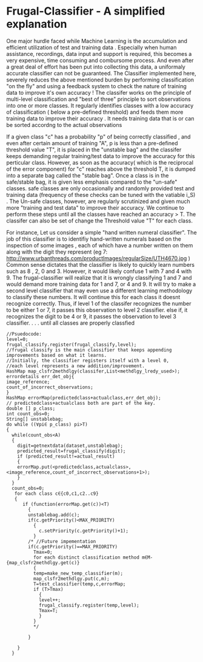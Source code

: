 # Frugal-Classifier - A simplified explanation
One major hurdle faced while Machine Learning is the accumulation and efficient utilization of test and training data .
Especially when human assistance, recordings, data input  and support is required, this becomes  a very expensive, time consuming and combursome process.
And even after a great deal of effort has been put into collecting this data, a uniformaly accurate classifier can not be guaranteed. The Classifier implemented here, severely reduces the above mentioned burden by performing classification "on the fly" and using a feedback system to check the nature of training data to improve it's own accuracy ! The classifer works on the principle of multi-level classification and "best of three" principle to sort observations into one or more classes. It regularly identifies classes with a low accuracy of classification ( below a pre-defined threshold) and feeds them more training data to improve their accuracy . It needs training data that is or can be sorted accordng to the actual observations 

If a given class "c" has a probability "p" of being correctly classified , and even after certain amount of training "A",  p is less than a pre-defined threshold value "T", it is placed in the "unstable bag" and the classifer keeps demanding regular training/test data to improve the accuracy for this perticular class. However, as soon as the accuracy( which is the reciprocal of the error component) for "c" reaches above the threshold T, it is dumped into a separate bag called the "stable bag".
Once a class is in the safe/stable bag, it is given less emphasis compared to the "un-safe" classes. safe classes are only occasionally and randomly provided test and training data (frequency of these checks can be tuned with the vatiable i_S) . 
The Un-safe classes, however, are regularly scrutinized and given much more "training and test data" to improve their accuracy. We continue to perform these steps until all the classes have reached an accuracy > T.
The classifer can also be set of change the Threshold value "T" for each class.

For instance, Let us consider a simple "hand written numeral classifier". The job of this classifier is to identifiy hand-written numerals based on the inspection of some images , each of which have a number written on them along with the digit they represent (eg 7: http://www.urbanthreads.com/productImages/regularSize/UTH4670.jpg )
Common sense dictates that the classifier is likely to quickly learn numbers such as 8 , 2, 0 and 3. However, it would likely confuse 1 with 7 and 4 with 9. The frugal-classifier will realize that it is wrongly classifying 1 and 7 and would demand more training data for 1 and 7, or 4 and 9. It will try to make a second level classifier that may even use a different learning methodology to classify these numbers. It will continue this for each class it doesnt recognize correctly. Thus, if level 1 of the classifer recognizes the number to be either 1 or 7, it passes this observation to level 2 classifier. 
else if, it recognizes the digit to be 4 or 9, it passes the observation to level 3 classifier.
.
.
.
until all classes are properly classfied
```
//Psuedocode:
level=0;
frugal_classify.register(frugal_classify,level);
//frugal classify is the main classifier that keeps appending improvements based on what it learns. 
//Initially, the classifier registers itself with a level 0, 
//each level represents a new addition/improvement.
HashMap map_clsfr2methdlgy(classifer,List<methdlgy_lredy_used>);
errordetails err_det_obj{
image_reference;
count_of_incorrect_observations;
}
HashMap errorMap(predictedclass+actualclass,err_det_obj);
// predictedclass+actualclass both are part of the key.
double [] p_class;
int count_obs=0;
String[] unstablebag;
do while ((∀pi∈ p_class) pi>T) 
{
  while(count_obs<A)
  {
    digit=getnextdata(dataset,unstablebag);
    predicted_result=frugal_classify(digit);
    if (predicted_result!=actual_result)
    {
    errorMap.put(<predictedclass,actualclass>,<image_reference,count_of_incorrect_observations+1>);
    }
  }
  count_obs=0;
   for each class c∈{c0,c1,c2..c9}
   {
      if (function(errorMap.get(c))<T)
        {
        unstablebag.add(c);
        if(c.getPriority()<MAX_PRIORITY)
          {
            c.setPriority(c.getPriority()+1);  
          }
        /* //Future impementation
        if(c.getPriority()==MAX_PRIORITY)
          Tmax=0;
          for each distinct classification method m∈M-{map_clsfr2methdlgy.get(c)}
          {
          temp=make_new_temp_classifier(m);
          map_clsfr2methdlgy.put(c,m);
          T=test_classifier(temp,c,errorMap;
          if (T>Tmax)
            {
            level++;
            frugal_classify.register(temp,level);
            Tmax=T;
            }
          }
          */
        
        }
        
    }
  }
```
